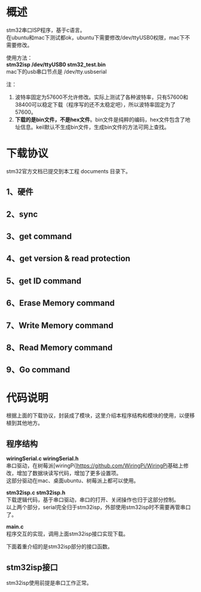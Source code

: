 
# 概述

stm32串口ISP程序，基于c语言。  
在ubuntu和mac下测试都ok，ubuntu下需要修改/dev/ttyUSB0权限，mac下不需要修改。

使用方法：  
**stm32isp /dev/ttyUSB0 stm32_test.bin**  
mac下的usb串口节点是 /dev/tty.usbserial

注：

1. 波特率固定为57600不允许修改。实际上测试了各种波特率，只有57600和38400可以稳定下载（程序写的还不太稳定吧），所以波特率固定为了57600。
2. **下载的是bin文件，不是hex文件**。bin文件是纯粹的编码，hex文件包含了地址信息。keil默认不生成bin文件，生成bin文件的方法可网上查找。


# 下载协议

stm32官方文档已提交到本工程 documents 目录下。

## 1、硬件

## 2、sync

## 3、get command

## 4、get version & read protection

## 5、get ID command

## 6、Erase Memory command

## 7、Write Memory command

## 8、Read Memory command

## 9、Go command


# 代码说明
根据上面的下载协议，封装成了模块，这里介绍本程序结构和模块的使用，以便移植到其他地方。

## 程序结构

**wiringSerial.c wiringSerial.h**  
串口驱动，在树莓派[wiringPi]<https://github.com/WiringPi/WiringPi>基础上修改，增加了数据块读写代码，增加了更多设置项。  
这部分驱动在mac、桌面ubuntu、树莓派上都可以使用。

**stm32isp.c stm32isp.h**  
下载逻辑代码，基于串口驱动，串口的打开、关闭操作也归于这部分控制。  
以上两个部分，serial完全归于stm32isp，外部使用stm32isp时不需要再管串口了。

**main.c**  
程序交互的实现，调用上面stm32isp接口实现下载。

下面着重介绍的是stm32isp部分的接口函数。

## stm32isp接口
stm32isp使用前提是串口工作正常。










